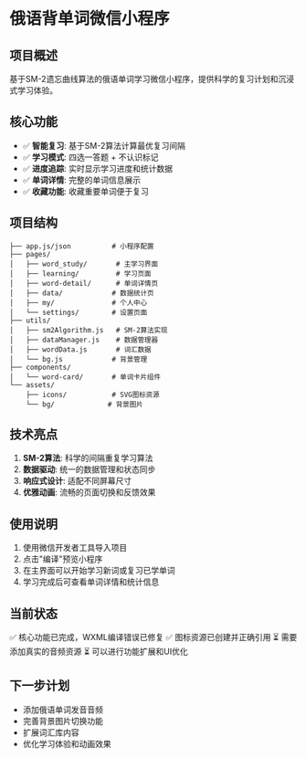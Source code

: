 # 俄语背单词微信小程序

## 项目概述
基于SM-2遗忘曲线算法的俄语单词学习微信小程序，提供科学的复习计划和沉浸式学习体验。

## 核心功能
- ✅ **智能复习**: 基于SM-2算法计算最优复习间隔
- ✅ **学习模式**: 四选一答题 + 不认识标记
- ✅ **进度追踪**: 实时显示学习进度和统计数据
- ✅ **单词详情**: 完整的单词信息展示
- ✅ **收藏功能**: 收藏重要单词便于复习

## 项目结构
```
├── app.js/json          # 小程序配置
├── pages/
│   ├── word_study/       # 主学习界面
│   ├── learning/         # 学习页面
│   ├── word-detail/      # 单词详情页
│   ├── data/            # 数据统计页
│   ├── my/              # 个人中心
│   └── settings/        # 设置页面
├── utils/
│   ├── sm2Algorithm.js   # SM-2算法实现
│   ├── dataManager.js    # 数据管理器
│   ├── wordData.js       # 词汇数据
│   └── bg.js            # 背景管理
├── components/
│   └── word-card/       # 单词卡片组件
└── assets/
    ├── icons/           # SVG图标资源
    └── bg/             # 背景图片
```

## 技术亮点
1. **SM-2算法**: 科学的间隔重复学习算法
2. **数据驱动**: 统一的数据管理和状态同步
3. **响应式设计**: 适配不同屏幕尺寸
4. **优雅动画**: 流畅的页面切换和反馈效果

## 使用说明
1. 使用微信开发者工具导入项目
2. 点击"编译"预览小程序
3. 在主界面可以开始学习新词或复习已学单词
4. 学习完成后可查看单词详情和统计信息

## 当前状态
✅ 核心功能已完成，WXML编译错误已修复
✅ 图标资源已创建并正确引用
⏳ 需要添加真实的音频资源
⏳ 可以进行功能扩展和UI优化

## 下一步计划
- 添加俄语单词发音音频
- 完善背景图片切换功能
- 扩展词汇库内容
- 优化学习体验和动画效果
